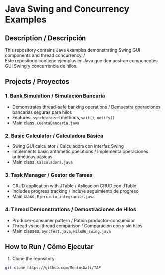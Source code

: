 # Java Swing and Concurrency Examples

## Description / Descripción
This repository contains Java examples demonstrating Swing GUI components and thread concurrency. /  
Este repositorio contiene ejemplos en Java que demuestran componentes GUI Swing y concurrencia de hilos.

## Projects / Proyectos

### 1. Bank Simulation / Simulación Bancaria
- Demonstrates thread-safe banking operations / Demuestra operaciones bancarias seguras para hilos
- Features: `synchronized` methods, `wait()`, `notify()`
- Main class: `CuentaBancaria.java`

### 2. Basic Calculator / Calculadora Básica
- Swing GUI calculator / Calculadora con interfaz Swing
- Implements basic arithmetic operations / Implementa operaciones aritméticas básicas
- Main class: `Calculadora.java`

### 3. Task Manager / Gestor de Tareas
- CRUD application with JTable / Aplicación CRUD con JTable
- Includes progress tracking / Incluye seguimiento de progreso
- Main class: `Ejercicio_integracion.java`

### 4. Thread Demonstrations / Demostraciones de Hilos
- Producer-consumer pattern / Patrón productor-consumidor
- Thread vs no-thread comparison / Comparación con y sin hilos
- Main classes: `SyncTest.java`, `Hilo06_swing.java`

## How to Run / Cómo Ejecutar

1. Clone the repository:
```bash
git clone https://github.com/MentosGali/TAP
